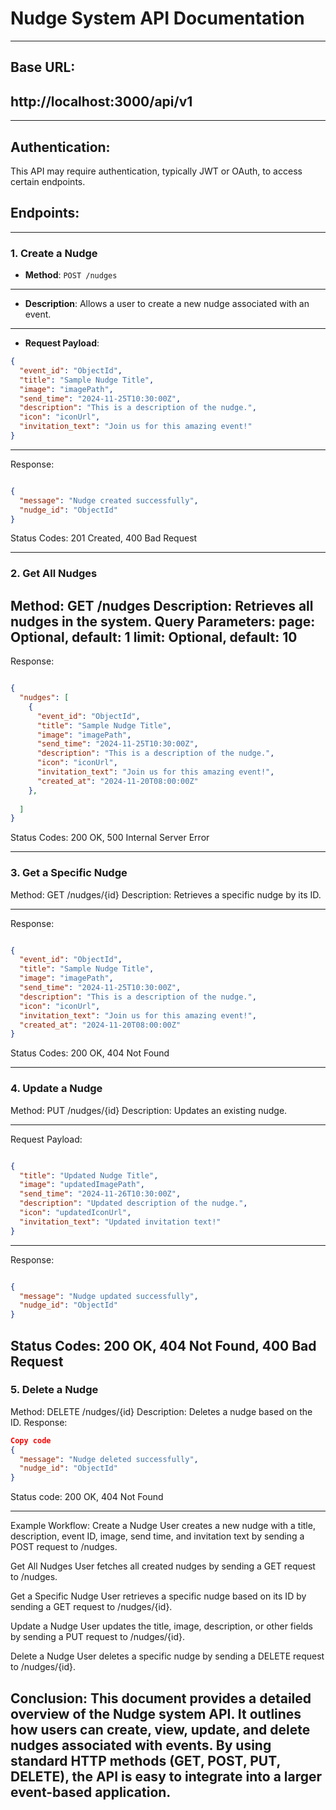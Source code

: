 # Nudge System API Documentation
---
## Base URL:
http://localhost:3000/api/v1
---

---
## Authentication:
This API may require authentication, typically JWT or OAuth, to access certain endpoints.

## Endpoints:
---
### 1. Create a Nudge
- **Method**: `POST /nudges`
---
- **Description**: 
Allows a user to create a new nudge associated with an event.
---
- **Request Payload**:
```json
{
  "event_id": "ObjectId",
  "title": "Sample Nudge Title",
  "image": "imagePath",
  "send_time": "2024-11-25T10:30:00Z",
  "description": "This is a description of the nudge.",
  "icon": "iconUrl",
  "invitation_text": "Join us for this amazing event!"
}
```
---
Response:
```json

{
  "message": "Nudge created successfully",
  "nudge_id": "ObjectId"
}
```

Status Codes:
201 Created, 400 Bad Request

---
### 2. Get All Nudges
Method: GET /nudges
Description: Retrieves all nudges in the system.
Query Parameters:
page: Optional, default: 1
limit: Optional, default: 10
---
Response:
```json

{
  "nudges": [
    {
      "event_id": "ObjectId",
      "title": "Sample Nudge Title",
      "image": "imagePath",
      "send_time": "2024-11-25T10:30:00Z",
      "description": "This is a description of the nudge.",
      "icon": "iconUrl",
      "invitation_text": "Join us for this amazing event!",
      "created_at": "2024-11-20T08:00:00Z"
    },
    
  ]
}
```

Status Codes:
 200 OK, 500 Internal Server Error

---

### 3. Get a Specific Nudge
Method: GET /nudges/{id}
Description: Retrieves a specific nudge by its ID.

---

Response:
```json

{
  "event_id": "ObjectId",
  "title": "Sample Nudge Title",
  "image": "imagePath",
  "send_time": "2024-11-25T10:30:00Z",
  "description": "This is a description of the nudge.",
  "icon": "iconUrl",
  "invitation_text": "Join us for this amazing event!",
  "created_at": "2024-11-20T08:00:00Z"
}
```

Status Codes:
 200 OK, 404 Not Found

---

### 4. Update a Nudge
Method: PUT /nudges/{id}
Description: Updates an existing nudge.

---

Request Payload:
```json

{
  "title": "Updated Nudge Title",
  "image": "updatedImagePath",
  "send_time": "2024-11-26T10:30:00Z",
  "description": "Updated description of the nudge.",
  "icon": "updatedIconUrl",
  "invitation_text": "Updated invitation text!"
}
```

---

Response:
```json

{
  "message": "Nudge updated successfully",
  "nudge_id": "ObjectId"
}
```

Status Codes:
 200 OK, 404 Not Found, 400 Bad Request
---


 ### 5. Delete a Nudge
Method: DELETE /nudges/{id}
Description: Deletes a nudge based on the ID.
Response:
```json
Copy code
{
  "message": "Nudge deleted successfully",
  "nudge_id": "ObjectId"
}
```

 Status code:
 200 OK, 404 Not Found

---
Example Workflow:
Create a Nudge
User creates a new nudge with a title, description, event ID, image, send time, and invitation text by sending a POST request to /nudges.

Get All Nudges
User fetches all created nudges by sending a GET request to /nudges.

Get a Specific Nudge
User retrieves a specific nudge based on its ID by sending a GET request to /nudges/{id}.

Update a Nudge
User updates the title, image, description, or other fields by sending a PUT request to /nudges/{id}.

Delete a Nudge
User deletes a specific nudge by sending a DELETE request to /nudges/{id}.

Conclusion:
This document provides a detailed overview of the Nudge system API. It outlines how users can create, view, update, and delete nudges associated with events. By using standard HTTP methods (GET, POST, PUT, DELETE), the API is easy to integrate into a larger event-based application.
---
